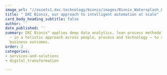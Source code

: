 ```yaml
---
image_url: "//assets1.dxc.technology/bionix/images/Bionix_Watersplash_83036185c.jpg"
title: " DXC Bionix, our approach to intelligent automation at scale"
card_body_heading_subtitle: false
author: ''
date_published: ''
summary: DXC Bionix™ applies deep data analytics, lean process methodology and automation
  — in a holistic approach across people, process and technology — to achieve client
  business outcomes.
order: 2
categories:
- services-and-solutions
- digital_transformation

---
```

